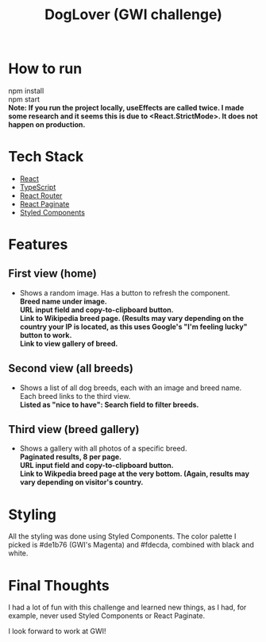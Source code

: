 <h1 align="center">DogLover (GWI challenge)</h1>

<br />

# How to run
npm install  
npm start  
**Note: If you run the project locally, useEffects are called twice. I made some research and it seems this is due to <React.StrictMode>. It does not happen on production.**

# Tech Stack
- [React](https://reactjs.org/)
- [TypeScript](https://www.typescriptlang.org/)
- [React Router](https://reactrouter.com/)
- [React Paginate](https://github.com/AdeleD/react-paginate#readme)
- [Styled Components](https://styled-components.com/)

# Features
## First view (home)
- Shows a random image. Has a button to refresh the component.  
**Breed name under image.**  
**URL input field and copy-to-clipboard button.**  
**Link to Wikipedia breed page. (Results may vary depending on the country your IP is located, as this uses Google's "I'm feeling lucky" button to work.**  
**Link to view gallery of breed.**  

## Second view (all breeds)
- Shows a list of all dog breeds, each with an image and breed name. Each breed links to the third view.  
**Listed as "nice to have": Search field to filter breeds.**  

## Third view (breed gallery)
- Shows a gallery with all photos of a specific breed.  
**Paginated results, 8 per page.**  
**URL input field and copy-to-clipboard button.**  
**Link to Wikpedia breed page at the very bottom. (Again, results may vary depending on visitor's country.**  

# Styling
All the styling was done using Styled Components. The color palette I picked is #de1b76 (GWI's Magenta) and #fdecda, combined with black and white.  

# Final Thoughts
I had a lot of fun with this challenge and learned new things, as I had, for example, never used Styled Components or React Paginate.  

I look forward to work at GWI!  
